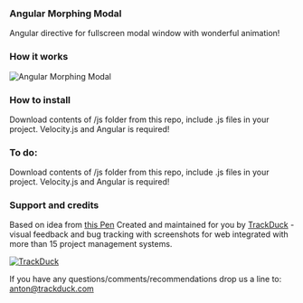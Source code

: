 ### Angular Morphing Modal
Angular directive for fullscreen modal window with wonderful animation!

### How it works
![Angular Morphing Modal](http://habrastorage.org/files/e54/59d/5c9/e5459d5c9aeb445c8ed7c3f1fde489df.gif)

### How to install
Download contents of /js folder from this repo, include .js files in your project. Velocity.js and Angular is required!

### To do:
Download contents of /js folder from this repo, include .js files in your project. Velocity.js and Angular is required!

### Support and credits
Based on idea from [this Pen](http://codepen.io/codyhouse/pen/vEVjJg)
Created and maintained for you by [TrackDuck](https://trackduck.com) - visual feedback and bug tracking with screenshots for web integrated with more than 15 project management systems.

[![TrackDuck](http://trackduck.github.io/attention-map/images/td.png)](https://trackduck.com)

If you have any questions/comments/recommendations drop us a line to: anton@trackduck.com
